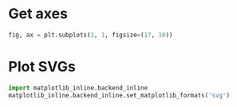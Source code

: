 # Get axes
```python
fig, ax = plt.subplots(1, 1, figsize=(17, 10))
```
# Plot SVGs
```python
import matplotlib_inline.backend_inline
matplotlib_inline.backend_inline.set_matplotlib_formats('svg')
```
